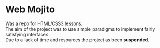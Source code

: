 # Web Mojito
Was a repo for HTML/CSS3 lessons.  
The aim of the project was to use simple paradigms to implement fairly satisfying interfaces.  
Due to a lack of time and resources the project as been **suspended**.
